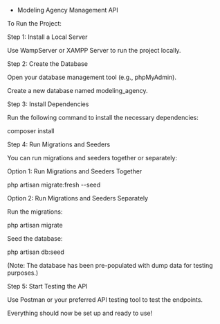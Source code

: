 - Modeling Agency Management API

To Run the Project:

Step 1: Install a Local Server

Use WampServer or XAMPP Server to run the project locally.

Step 2: Create the Database

Open your database management tool (e.g., phpMyAdmin).

Create a new database named modeling_agency.

Step 3: Install Dependencies

Run the following command to install the necessary dependencies:

composer install

Step 4: Run Migrations and Seeders

You can run migrations and seeders together or separately:

Option 1: Run Migrations and Seeders Together

php artisan migrate:fresh --seed

Option 2: Run Migrations and Seeders Separately

Run the migrations:

php artisan migrate

Seed the database:

php artisan db:seed

(Note: The database has been pre-populated with dump data for testing purposes.)

Step 5: Start Testing the API

Use Postman or your preferred API testing tool to test the endpoints.

Everything should now be set up and ready to use!


